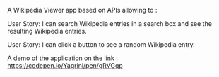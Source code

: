 A Wikipedia Viewer app based on APIs allowing to :

User Story: I can search Wikipedia entries in a search box and see the resulting Wikipedia entries.

User Story: I can click a button to see a random Wikipedia entry.

A demo of the application on the link : https://codepen.io/Yagrini/pen/gRVGqp
